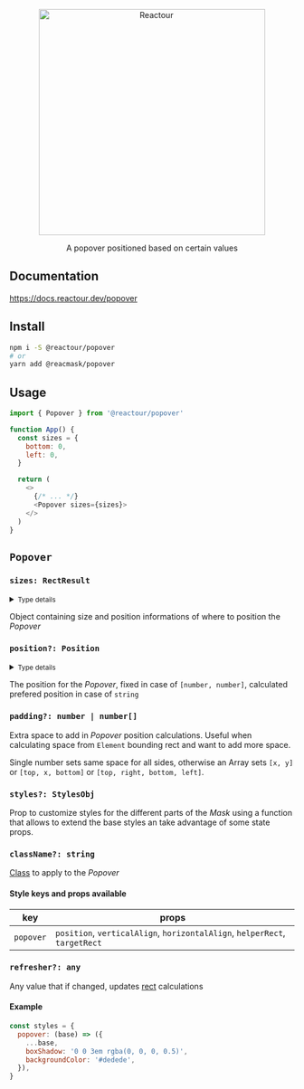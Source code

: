 <p align="center">
  <img alt="Reactour" title="Reactour" src="https://raw.githubusercontent.com/DezignerBlake/reactour/main/packages/popover/logo.svg" width="400">
</p>
<p align="center">
  A popover positioned based on certain values
</p>

## Documentation

https://docs.reactour.dev/popover

## Install

```zsh
npm i -S @reactour/popover
# or
yarn add @reacmask/popover
```

## Usage

```js
import { Popover } from '@reactour/popover'

function App() {
  const sizes = {
    bottom: 0,
    left: 0,
  }

  return (
    <>
      {/* ... */}
      <Popover sizes={sizes}>
    </>
  )
}
```

## `Popover`

### `sizes: RectResult`

<details>
  <summary><small>Type details</small></summary>

```ts
type RectResult = {
  width?: number
  height?: number
  top?: number
  left?: number
  bottom?: number
  right?: number
}
```

</details>

Object containing size and position informations of where to position the _Popover_

### `position?: Position`

<details>
  <summary><small>Type details</small></summary>

```ts
type Position =
  | 'top'
  | 'right'
  | 'bottom'
  | 'left'
  | 'center'
  | [number, number]
  | ((postionsProps: PositionProps, prevRect: RectResult) => Position)

type PositionProps = {
  bottom: number
  height: number
  left: number
  right: number
  top: number
  width: number
  windowWidth: number
  windowHeight: number
}
```

</details>

The position for the _Popover_, fixed in case of `[number, number]`, calculated prefered position in case of `string`

### `padding?: number | number[]`

Extra space to add in _Popover_ position calculations. Useful when calculating space from `Element` bounding rect and want to add more space.

Single number sets same space for all sides, otherwise an Array sets `[x, y]` or `[top, x, bottom]` or `[top, right, bottom, left]`.

### `styles?: StylesObj`

Prop to customize styles for the different parts of the _Mask_ using a function that allows to extend the base styles an take advantage of some state props.

### `className?: string`

[Class](https://developer.mozilla.org/en-US/docs/Web/HTML/Global_attributes/class) to apply to the _Popover_

#### Style keys and props available

| key       | props                                                                      |
| --------- | -------------------------------------------------------------------------- |
| `popover` | `position`, `verticalAlign`, `horizontalAlign`, `helperRect`, `targetRect` |

### `refresher?: any`

Any value that if changed, updates [rect](https://github.com/DezignerBlake/reactour/tree/main/packages/utils#refresher-any) calculations

#### Example

```js
const styles = {
  popover: (base) => ({
    ...base,
    boxShadow: '0 0 3em rgba(0, 0, 0, 0.5)',
    backgroundColor: '#dedede',
  }),
}
```
